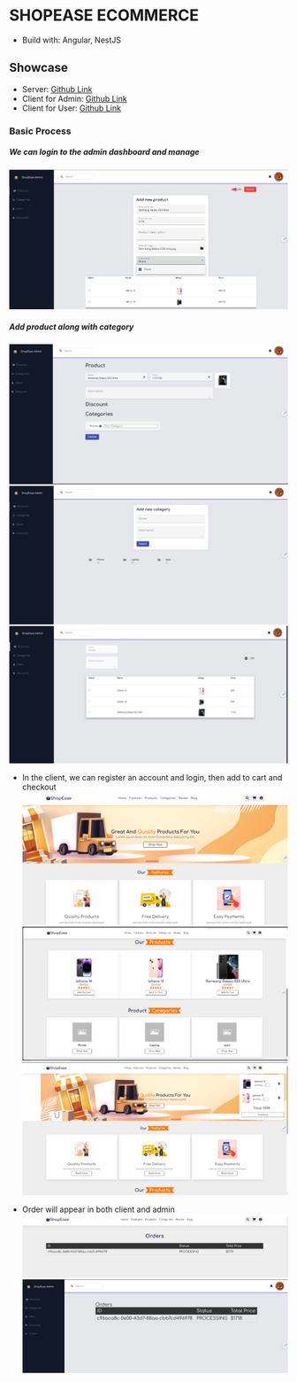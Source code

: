 # SHOPEASE ECOMMERCE

- Build with: Angular, NestJS

## Showcase

- Server: [Github Link](https://github.com/minercreepmc/product-catalog)
- Client for Admin: [Github Link](https://github.com/minercreepmc/shop-ease-dashboard)
- Client for User: [Github Link](https://github.com/minercreepmc/shop-ease-client)

### Basic Process

##### We can login to the admin dashboard and manage 
![](./assets/image1.png)
##### Add product along with category
![](./assets/image2.png)
![](./assets/image3.png)
![](./assets/image4.png)



- In the client, we can register an account and login, then add to cart and checkout
![](./assets/image5.png)
![](./assets/image6.png)
![](./assets/image7.png)

- Order will appear in both client and admin
![](./assets/image8.png)
![](./assets/image9.png)







